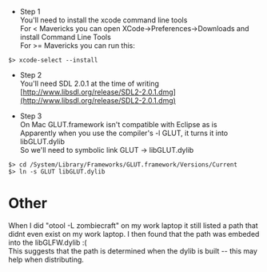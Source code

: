 * Step 1<br>
You'll need to install the xcode command line tools<br>
For < Mavericks you can open XCode->Preferences->Downloads and install Command Line Tools<br>
For >= Mavericks you can run this:<br>
```
$> xcode-select --install
```

* Step 2<br>
You'll need SDL 2.0.1 at the time of writing<br>
[http://www.libsdl.org/release/SDL2-2.0.1.dmg](http://www.libsdl.org/release/SDL2-2.0.1.dmg)<br>

* Step 3<br>
On Mac GLUT.framework isn't compatible with Eclipse as is<br>
Apparently when you use the compiler's -l GLUT, it turns it into libGLUT.dylib<br>
So we'll need to symbolic link GLUT -> libGLUT.dylib<br>
```
$> cd /System/Library/Frameworks/GLUT.framework/Versions/Current
$> ln -s GLUT libGLUT.dylib
```


# Other<br>
When I did "otool -L zombiecraft" on my work laptop it still listed a path that didnt even exist on my work laptop.  I then found that the path was embeded into the libGLFW.dylib :( <br>
This suggests that the path is determined when the dylib is built -- this may help when distributing.

